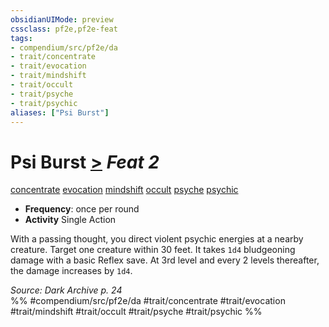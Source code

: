 ```yaml
---
obsidianUIMode: preview
cssclass: pf2e,pf2e-feat
tags:
- compendium/src/pf2e/da
- trait/concentrate
- trait/evocation
- trait/mindshift
- trait/occult
- trait/psyche
- trait/psychic
aliases: ["Psi Burst"]
---
```

# Psi Burst  [>](../../rules/core-rulebook/chapter-9-playing-the-game.md#Actions "Single Action") *Feat 2*  
[concentrate](../../rules/traits/concentrate.md)  [evocation](../../rules/traits/evocation.md)  [mindshift](../../rules/traits/mindshift-da.md)  [occult](../../rules/traits/occult.md)  [psyche](../../rules/traits/psyche-da.md)  [psychic](../../rules/traits/psychic-da.md)  

- **Frequency**: once per round
- **Activity** Single Action

With a passing thought, you direct violent psychic energies at a nearby creature. Target one creature within 30 feet. It takes `1d4` bludgeoning damage with a basic Reflex save. At 3rd level and every 2 levels thereafter, the damage increases by `1d4`.

*Source: Dark Archive p. 24*  
%% #compendium/src/pf2e/da #trait/concentrate #trait/evocation #trait/mindshift #trait/occult #trait/psyche #trait/psychic %%